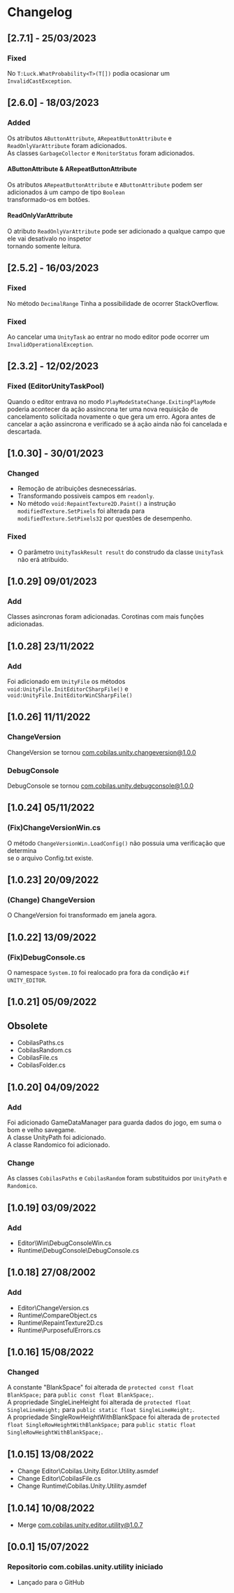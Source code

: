 # Changelog
## [2.7.1] - 25/03/2023
### Fixed
No `T:Luck.WhatProbability<T>(T[])` podia ocasionar um `InvalidCastException`.
## [2.6.0] - 18/03/2023
### Added
Os atributos `AButtonAttribute`, `ARepeatButtonAttribute` e `ReadOnlyVarAttribute` foram adicionados.</br>
As classes `GarbageCollector` e `MonitorStatus` foram adicionados.
#### AButtonAttribute & ARepeatButtonAttribute
Os atributos `ARepeatButtonAttribute` e `AButtonAttribute` podem ser adicionados á um campo de tipo `Boolean`</br>
transformado-os em botões.
#### ReadOnlyVarAttribute
O atributo `ReadOnlyVarAttribute` pode ser adicionado a qualque campo que ele vai desativalo no inspetor</br>
tornando somente leitura.
## [2.5.2] - 16/03/2023
### Fixed
No método `DecimalRange` Tinha a possibilidade de ocorrer StackOverflow.
### Fixed
Ao cancelar uma `UnityTask` ao entrar no modo editor pode ocorrer um `InvalidOperationalException`.
## [2.3.2] - 12/02/2023
### Fixed (EditorUnityTaskPool)
Quando o editor entrava no modo `PlayModeStateChange.ExitingPlayMode` poderia acontecer da ação assincrona ter uma nova requisição de cancelamento
solicitada novamente o que gera um erro.
Agora antes de cancelar a ação assincrona e verificado se á ação ainda não foi cancelada e descartada.
## [1.0.30] - 30/01/2023
### Changed
- Remoção de atribuições desnecessárias.
- Transformando possiveis campos em `readonly`.
- No método `void:RepaintTexture2D.Paint()` a instrução `modifiedTexture.SetPixels` foi alterada para `modifiedTexture.SetPixels32` por questões de desempenho.
### Fixed
- O parâmetro `UnityTaskResult result` do construdo da classe `UnityTask` não erá atribuido.
## [1.0.29] 09/01/2023
### Add
Classes asincronas foram adicionadas.
Corotinas com mais funções adicionadas.
## [1.0.28] 23/11/2022
### Add
Foi adicionado em `UnityFile` os métodos `void:UnityFile.InitEditorCSharpFile()` e 
`void:UnityFile.InitEditorWinCSharpFile()`
## [1.0.26] 11/11/2022
### ChangeVersion
ChangeVersion se tornou com.cobilas.unity.changeversion@1.0.0
### DebugConsole
DebugConsole se tornou com.cobilas.unity.debugconsole@1.0.0
## [1.0.24] 05/11/2022
### (Fix)ChangeVersionWin.cs
O método `ChangeVersionWin.LoadConfig()` não possuia uma verificação que determina<br/>
se o arquivo Config.txt existe.
## [1.0.23] 20/09/2022
### (Change) ChangeVersion
O ChangeVersion foi transformado em janela agora.
## [1.0.22] 13/09/2022
### (Fix)DebugConsole.cs
O namespace `System.IO` foi realocado pra fora da condição `#if UNITY_EDITOR`.
## [1.0.21] 05/09/2022
## Obsolete
- CobilasPaths.cs
- CobilasRandom.cs
- CobilasFile.cs
- CobilasFolder.cs
## [1.0.20] 04/09/2022
### Add
Foi adicionado GameDataManager para guarda dados do jogo, em suma o bom e velho savegame.<br/>
A classe UnityPath foi adicionado.<br/>
A classe Randomico foi adicionado.<br/>
### Change
As classes `CobilasPaths` e `CobilasRandom` foram substituidos por `UnityPath` e `Randomico`.
## [1.0.19] 03/09/2022
### Add
- Editor\Win\DebugConsoleWin.cs
- Runtime\DebugConsole\DebugConsole.cs
## [1.0.18] 27/08/2002
### Add
- Editor\ChangeVersion.cs
- Runtime\CompareObject.cs
- Runtime\RepaintTexture2D.cs
- Runtime\PurposefulErrors.cs
## [1.0.16] 15/08/2022
### Changed
A constante "BlankSpace" foi alterada de `protected const float BlankSpace;` para `public const float BlankSpace;`.<br/>
A propriedade SingleLineHeight foi alterada de `protected float SingleLineHeight;` para `public static float SingleLineHeight;`.<br/>
A propriedade SingleRowHeightWithBlankSpace foi alterada de `protected float SingleRowHeightWithBlankSpace;` para `public static float SingleRowHeightWithBlankSpace;`.<br/>
## [1.0.15] 13/08/2022
- Change Editor\Cobilas.Unity.Editor.Utility.asmdef
- Change Editor\CobilasFile.cs
- Change Runtime\Cobilas.Unity.Utility.asmdef
## [1.0.14] 10/08/2022
- Merge com.cobilas.unity.editor.utility@1.0.7
## [0.0.1] 15/07/2022
### Repositorio com.cobilas.unity.utility iniciado
- Lançado para o GitHub